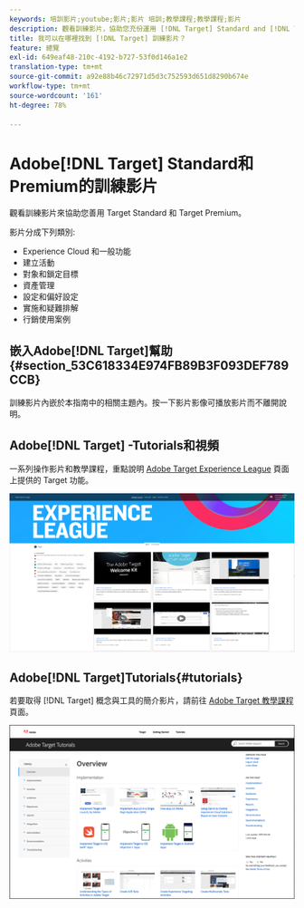 ```yaml
---
keywords: 培訓影片;youtube;影片;影片 培訓;教學課程;教學課程;影片
description: 觀看訓練影片，協助您充份運用 [!DNL Target] Standard and [!DNL Target] Premium。
title: 我可以在哪裡找到 [!DNL Target] 訓練影片？
feature: 總覽
exl-id: 649eaf48-210c-4192-b727-53f0d146a1e2
translation-type: tm+mt
source-git-commit: a92e88b46c72971d5d3c752593d651d8290b674e
workflow-type: tm+mt
source-wordcount: '161'
ht-degree: 78%

---
```


# Adobe[!DNL Target] Standard和Premium的訓練影片

觀看訓練影片來協助您善用 Target Standard 和 Target Premium。

影片分成下列類別:

* Experience Cloud 和一般功能
* 建立活動
* 對象和鎖定目標
* 資產管理
* 設定和偏好設定
* 實施和疑難排解
* 行銷使用案例

## 嵌入Adobe[!DNL Target]幫助{#section_53C618334E974FB89B3F093DEF789CCB}

訓練影片內嵌於本指南中的相關主題內。按一下影片影像可播放影片而不離開說明。

## Adobe[!DNL Target] -Tutorials和視頻

 一系列操作影片和教學課程，重點說明 [Adobe Target Experience League](https://guided.adobe.com/#recommended/solutions/target) 頁面上提供的 Target 功能。

![Experience League 影片](/help/c-intro/assets/experience-league.png)

## Adobe[!DNL Target]Tutorials{#tutorials}

若要取得 [!DNL Target] 概念與工具的簡介影片，請前往 [Adobe Target 教學課程](https://experienceleague.adobe.com/docs/target-learn/tutorials/overview.html?lang=zh-Hant)頁面。

![Adobe Target 教學課程](/help/c-intro/assets/adobe-target-tutorials-new.png)
